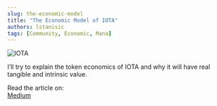 ```yaml
---
slug: the-economic-model
title: "The Economic Model of IOTA"
authors: lstanisic
tags: [Community, Economic, Mana]
---
```


![IOTA](https://miro.medium.com/max/776/1*4lxkm50oJ02YOPo8MLgnKQ.png)

I’ll try to explain the token economics of IOTA and why it will have real tangible and intrinsic value.

Read the article on:  
[Medium](https://luka99.medium.com/the-economic-model-of-iota-c28732143d51)  

